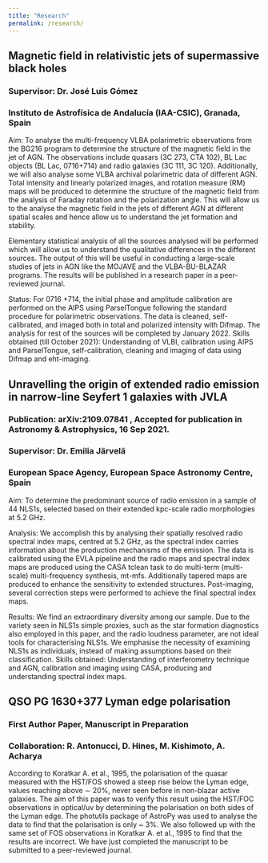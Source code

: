 ```yaml
---
title: "Research"
permalink: /research/
---
```


## Magnetic field in relativistic jets of supermassive black holes

### Supervisor: Dr. José Luis Gómez
### Instituto de Astrofísica de Andalucía (IAA-CSIC), Granada, Spain

Aim: To analyse the multi-frequency VLBA polarimetric observations from the BG216 program to determine the structure of the magnetic field in the jet of AGN. The observations include quasars (3C 273, CTA 102), BL Lac objects (BL Lac, 0716+714) and radio galaxies (3C 111, 3C 120). Additionally, we will also analyse some VLBA archival polarimetric data of different AGN. Total intensity and linearly polarized images, and rotation measure (RM) maps will be produced to determine the structure of the magnetic field from the analysis of Faraday rotation and the polarization angle. This will allow us to the analyse the magnetic field in the jets of different AGN at different spatial scales and hence allow us to understand the jet formation and stability.

Elementary statistical analysis of all the sources analysed will be performed which will allow us to understand the qualitative differences in the different sources. The output of this will be useful in conducting a large-scale studies of jets in AGN like the MOJAVE and the VLBA-BU-BLAZAR programs. The results will be published in a research paper in a peer-reviewed journal.

Status: For 0716 +714, the initial phase and amplitude calibration are performed on the AIPS using ParselTongue following the standard procedure for polarimetric observations. The data is cleaned, self- calibrated, and imaged both in total and polarized intensity with Difmap. The analysis for rest of the sources will be completed by January 2022.
Skills obtained (till October 2021): Understanding of VLBI, calibration using AIPS and ParselTongue, self-calibration, cleaning and imaging of data using Difmap and eht-imaging.



## Unravelling the origin of extended radio emission in narrow-line Seyfert 1 galaxies with JVLA

### Publication: arXiv:2109.07841 , Accepted for publication in Astronomy & Astrophysics, 16 Sep 2021. 

### Supervisor: Dr. Emilia Järvelä
### European Space Agency, European Space Astronomy Centre, Spain

Aim: To determine the predominant source of radio emission in a sample of 44 NLS1s, selected based on their extended kpc-scale radio morphologies at 5.2 GHz.

Analysis: We accomplish this by analysing their spatially resolved radio spectral index maps, centred at 5.2 GHz, as the spectral index carries information about the production mechanisms of the emission. The data is calibrated using the EVLA pipeline and the radio maps and spectral index maps are produced using the CASA tclean task to do multi-term (multi-scale) multi-frequency synthesis, mt-mfs. Additionally tapered maps are produced to enhance the sensitivity to extended structures. Post-imaging, several correction steps were performed to achieve the final spectral index maps.

Results: We find an extraordinary diversity among our sample. Due to the variety seen in NLS1s simple proxies, such as the star formation diagnostics also employed in this paper, and the radio loudness parameter, are not ideal tools for characterising NLS1s. We emphasise the necessity of examining NLS1s as individuals, instead of making assumptions based on their classification.
Skills obtained: Understanding of interferometry technique and AGN, calibration and imaging using CASA, producing and understanding spectral index maps.


 
## QSO PG 1630+377 Lyman edge polarisation

### First Author Paper, Manuscript in Preparation

### Collaboration: R. Antonucci, D. Hines, M. Kishimoto, A. Acharya

According to Koratkar A. et al., 1995, the polarisation of the quasar measured with the HST/FOS showed a steep rise below the Lyman edge, values reaching above ∼ 20%, never seen before in non-blazar active galaxies. The aim of this paper was to verify this result using the HST/FOC observations in optical/uv by determining the polarisation on both sides of the Lyman edge. The photutils package of AstroPy was used to analyse the data to find that the polarisation is only ~ 3%. We also followed up with the same set of FOS observations in Koratkar A. et al., 1995 to find that the results are incorrect. We have just completed the manuscript to be submitted to a peer-reviewed journal.
